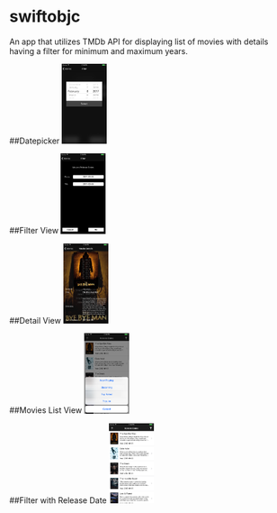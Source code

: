 # swiftobjc
An app that utilizes TMDb API for displaying list of movies with details having a filter for minimum and maximum years.

##Datepicker
<img src="./swiftobjc/screenshots/datepicker.png" alt="Drawing" style="width: 80px;"/>

##Filter View
<img src="./swiftobjc/screenshots/filter.png" alt="Drawing" style="width: 80px;"/>

##Detail View
<img src="./swiftobjc/screenshots/detailview.png" alt="Drawing" style="width: 80px;"/>

##Movies List View
<img src="./swiftobjc/screenshots/movielists.png" alt="Drawing" style="width: 80px;"/>

##Filter with Release Date
<img src="./swiftobjc/screenshots/releasedate.png" alt="Drawing" style="width: 80px;"/>
